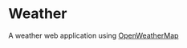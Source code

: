 # Weather

A weather web application using [OpenWeatherMap](https://openweathermap.org/)

<!-- Simple weather app -->
